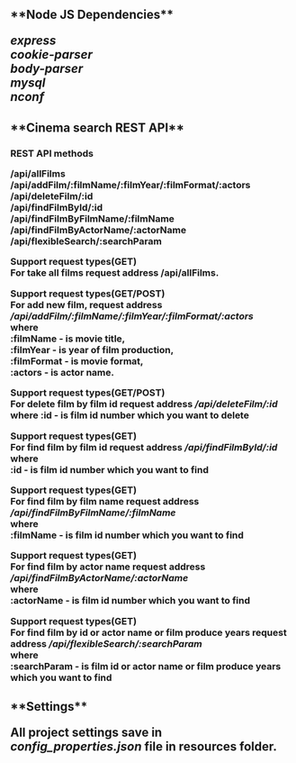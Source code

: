<h2>**Node JS Dependencies**

_express_<br>
_cookie-parser_<br>
_body-parser_<br>
_mysql_<br>
_nconf_<br>


<h2>**Cinema search REST API**

<h3>REST API methods

**/api/allFilms<br>
/api/addFilm/:filmName/:filmYear/:filmFormat/:actors<br>
/api/deleteFilm/:id<br>
/api/findFilmById/:id<br>
/api/findFilmByFilmName/:filmName<br>
/api/findFilmByActorName/:actorName<br>
/api/flexibleSearch/:searchParam**

Support request types(GET)<br>
For take all films request address /api/allFilms.<br> 

Support request types(GET/POST)<br>
For add new film, request address */api/addFilm/:filmName/:filmYear/:filmFormat/:actors*<br>
where<br>
:filmName - is movie title,<br>
:filmYear - is year of film production,<br>
:filmFormat - is movie format,<br>
:actors - is actor name.<br>

Support request types(GET/POST)<br>
For delete film by film id request address _/api/deleteFilm/:id_<br>
where :id - is film id number which you want to delete<br>

Support request types(GET)<br>
For find film by film id request address _/api/findFilmById/:id_<br>
where<br>
:id - is film id number which you want to find<br>

Support request types(GET)<br>
For find film by film name request address _/api/findFilmByFilmName/:filmName_<br>
where<br> 
:filmName - is film id number which you want to find<br>

Support request types(GET)<br>
For find film by actor name request address _/api/findFilmByActorName/:actorName_<br>
where<br> 
:actorName - is film id number which you want to find<br>

Support request types(GET)<br>
For find film by id or actor name or film produce years request address _/api/flexibleSearch/:searchParam_<br>
where<br> 
:searchParam - is film id or actor name or film produce years which you want to find<br>

<h2>**Settings**

All project settings save in _config_properties.json_ file in resources folder.